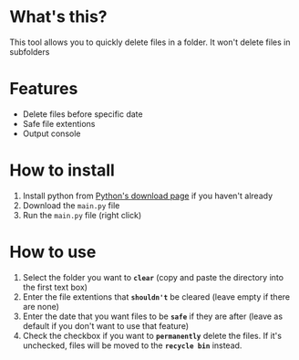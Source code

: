 # What's this?
This tool allows you to quickly delete files in a folder. It won't delete files in subfolders
# Features
 - Delete files before specific date
 - Safe file extentions
 - Output console
# How to install
1. Install python from [Python's download page](https://www.python.org/downloads/) if you haven't already
2. Download the `main.py` file
3. Run the `main.py` file (right click)
# How to use
1. Select the folder you want to **`clear`** (copy and paste the directory into the first text box)
2. Enter the file extentions that **`shouldn't`** be cleared (leave empty if there are none)
3. Enter the date that you want files to be **`safe`** if they are after (leave as default if you don't want to use that feature)
4. Check the checkbox if you want to **`permanently`** delete the files. If it's unchecked, files will be moved to the **`recycle bin`** instead.
